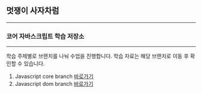 


## 멋쟁이 사자차럼
---

### 코어 자바스크립트 학습 저장소

---

학습 주제별로 브랜치를 나눠 수업을 진행합니다.
학습 자료는 해당 브랜치로 이동 후 확인할 수 있습니다.



1. Javascript core branch [바로가기](https://github.com/simseonbeom/core_js/tree/01.core)
2. Javascript dom branch [바로가기](https://github.com/simseonbeom/core_js/tree/02.dom)

